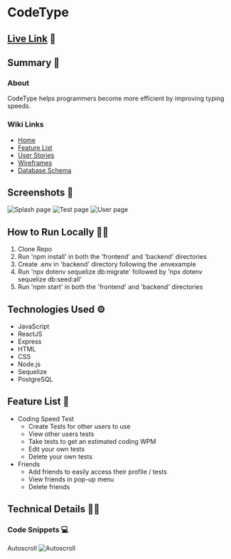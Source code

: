 # CodeType

## [Live Link](https://codetype.herokuapp.com/) 📡

## Summary 📖
### About
CodeType helps programmers become more efficient by improving typing speeds.

### Wiki Links
- [Home](https://github.com/walkerwilliamsx/my-capstone/wiki)
- [Feature List](https://github.com/walkerwilliamsx/my-capstone/wiki/Feature-List)
- [User Stories](https://github.com/walkerwilliamsx/my-capstone/wiki/User-Stories)
- [Wireframes](https://github.com/walkerwilliamsx/my-capstone/wiki/Wireframes)
- [Database Schema](https://github.com/walkerwilliamsx/my-capstone/wiki/Database-Schema)

## Screenshots 📸
![Splash page](https://i.ibb.co/pRhhpy0/brave-Jqy10-LSg9f.png)
![Test page](https://i.ibb.co/GCCKV83/brave-2s4-CFST2-UX.png)
![User page](https://i.ibb.co/wzKMZgT/brave-Ar-Cp8qyu-S9.png)

## How to Run Locally 🧑‍🏫
1. Clone Repo
2. Run 'npm install' in both the 'frontend' and 'backend' directories
3. Create .env in 'backend' directory following the .envexample
4. Run 'npx dotenv sequelize db:migrate' followed by 'npx dotenv sequelize db:seed:all'
5. Run 'npm start' in both the 'frontend' and 'backend' directories

## Technologies Used ⚙️
- JavaScript
- ReactJS
- Express
- HTML
- CSS
- Node.js
- Sequelize
- PostgreSQL
## Feature List 🔮
- Coding Speed Test
  - Create Tests for other users to use
  - View other users tests
  - Take tests to get an estimated coding WPM
  - Edit your own tests
  - Delete your own tests
- Friends
  - Add friends to easily access their profile / tests
  - View friends in pop-up menu
  - Delete friends

## Technical Details 🧑‍💻

### Code Snippets 💻
Autoscroll
![Autoscroll](https://i.ibb.co/VYT7yvk/Code-D6p-YVURPMZ.png)
